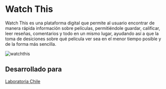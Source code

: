 # Watch This

Watch This es una plataforma digital que permite al usuario encontrar de manera rápida información sobre películas, permitiéndole guardar, calificar, leer reseñas, comentarios y todo en un mismo lugar, ayudando así a que la toma de desiciones sobre qué pelicula ver sea en el menor tiempo posible y de la forma más sencilla.

![watchthis](https://user-images.githubusercontent.com/32287743/37947793-3e3e6694-3163-11e8-822a-dff598b1982a.png)


## Desarrollado para
[Laboratoria Chile](https://meliveloz.github.io/hackathon)

